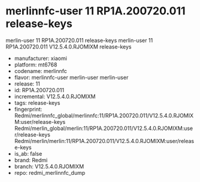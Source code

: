 # merlinnfc-user 11 RP1A.200720.011  release-keys
merlin-user 11 RP1A.200720.011  release-keys
merlin-user 11 RP1A.200720.011 V12.5.4.0.RJOMIXM release-keys
- manufacturer: xiaomi
- platform: mt6768
- codename: merlinnfc
- flavor: merlinnfc-user
merlin-user
merlin-user
- release: 11
- id: RP1A.200720.011
- incremental: V12.5.4.0.RJOMIXM
- tags: release-keys
- fingerprint: Redmi/merlinnfc_global/merlinnfc:11/RP1A.200720.011/V12.5.4.0.RJOMIXM:user/release-keys
Redmi/merlin_global/merlin:11/RP1A.200720.011/V12.5.4.0.RJOMIXM:user/release-keys
Redmi/merlin/merlin:11/RP1A.200720.011/V12.5.4.0.RJOMIXM:user/release-keys
- is_ab: false
- brand: Redmi
- branch: V12.5.4.0.RJOMIXM
- repo: redmi_merlinnfc_dump
